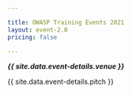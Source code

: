 ```yaml
---

title: OWASP Training Events 2021
layout: event-2.0
pricing: false

---
```



<!-- rebuild 13 -->

***{{ site.data.event-details.venue }}***

{{ site.data.event-details.pitch }}
